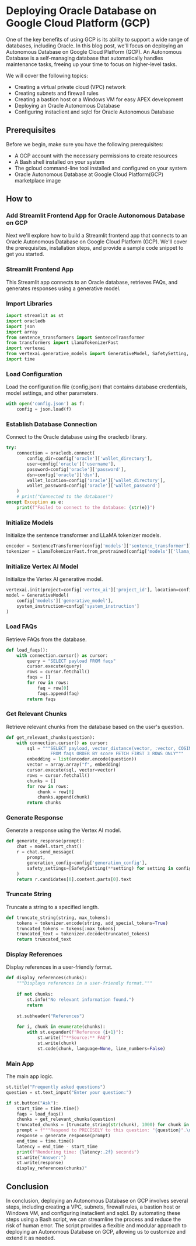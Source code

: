 # Deploying Oracle Database on Google Cloud Platform (GCP)

One of the key benefits of using GCP is its ability to support a wide range of databases, including Oracle. In this blog post, we'll focus on deploying an Autonomous Database on Google Cloud Platform (GCP). An Autonomous Database is a self-managing database that automatically handles maintenance tasks, freeing up your time to focus on higher-level tasks.

 We will cover the following topics:

- Creating a virtual private cloud (VPC) network
- Creating subnets and firewall rules
- Creating a bastion host or a Windows VM for easy APEX development
- Deploying an Oracle Autonomous Database
- Configuring instaclient and sqlcl for Oracle Autonomous Database

## Prerequisites

Before we begin, make sure you have the following prerequisites:

- A GCP account with the necessary permissions to create resources
- A Bash shell installed on your system
- The gcloud command-line tool installed and configured on your system
- Oracle Autonomous Database at Google Cloud Platform(GCP) marketplace image

## How to

### Add Streamlit Frontend App for Oracle Autonomous Database on GCP

Next we'll explore how to build a Streamlit frontend app that connects to an Oracle Autonomous Database on Google Cloud Platform (GCP). We'll cover the prerequisites, installation steps, and provide a sample code snippet to get you started.

### Streamlit Frontend App
This Streamlit app connects to an Oracle database, retrieves FAQs, and generates responses using a generative model.

### Import Libraries

```python
import streamlit as st
import oracledb
import json
import array
from sentence_transformers import SentenceTransformer
from transformers import LlamaTokenizerFast
import vertexai
from vertexai.generative_models import GenerativeModel, SafetySetting, Part
import time
```

### Load Configuration
Load the configuration file (config.json) that contains database credentials, model settings, and other parameters.

```python
with open('config.json') as f:
    config = json.load(f)
```

### Establish Database Connection

Connect to the Oracle database using the oracledb library.

```python
try:
    connection = oracledb.connect(
        config_dir=config['oracle']['wallet_directory'],
        user=config['oracle']['username'],
        password=config['oracle']['password'],
        dsn=config['oracle']['dsn'],
        wallet_location=config['oracle']['wallet_directory'],
        wallet_password=config['oracle']['wallet_password']
    )
    # print("Connected to the database!")
except Exception as e:
    print(f"Failed to connect to the database: {str(e)}")
```

### Initialize Models

Initialize the sentence transformer and LLaMA tokenizer models.

```python
encoder = SentenceTransformer(config['models']['sentence_transformer'])
tokenizer = LlamaTokenizerFast.from_pretrained(config['models']['llama_tokenizer'])
```

### Initialize Vertex AI Model

Initialize the Vertex AI generative model.

```python
vertexai.init(project=config['vertex_ai']['project_id'], location=config['vertex_ai']['location'])
model = GenerativeModel(
    config['models']['generative_model'],
    system_instruction=config['system_instruction']
)
```

### Load FAQs

Retrieve FAQs from the database.

```python
def load_faqs():
    with connection.cursor() as cursor:
        query = "SELECT payload FROM faqs"
        cursor.execute(query)
        rows = cursor.fetchall()
        faqs = []
        for row in rows:
            faq = row[0]
            faqs.append(faq)
        return faqs
```

### Get Relevant Chunks

Retrieve relevant chunks from the database based on the user's question.

```python
def get_relevant_chunks(question):
    with connection.cursor() as cursor:
        sql = """SELECT payload, vector_distance(vector, :vector, COSINE) AS score
                 FROM faqs ORDER BY score FETCH FIRST 3 ROWS ONLY"""
        embedding = list(encoder.encode(question))
        vector = array.array("f", embedding)
        cursor.execute(sql, vector=vector)
        rows = cursor.fetchall()
        chunks = []
        for row in rows:
            chunk = row[0]
            chunks.append(chunk)
        return chunks
```

### Generate Response

Generate a response using the Vertex AI model.

```python
def generate_response(prompt):
    chat = model.start_chat()
    r = chat.send_message(
        prompt,
        generation_config=config['generation_config'],
        safety_settings=[SafetySetting(**setting) for setting in config['safety_settings']]
    )
    return r.candidates[0].content.parts[0].text
```

### Truncate String

Truncate a string to a specified length.

```python
def truncate_string(string, max_tokens):
    tokens = tokenizer.encode(string, add_special_tokens=True) 
    truncated_tokens = tokens[:max_tokens]
    truncated_text = tokenizer.decode(truncated_tokens)
    return truncated_text
```

### Display References

Display references in a user-friendly format.

```python
def display_references(chunks):
    """Displays references in a user-friendly format."""
    
    if not chunks:  
        st.info("No relevant information found.")
        return
    
    st.subheader("References")
    
    for i, chunk in enumerate(chunks):
        with st.expander(f"Reference {i+1}"):
            st.write(f"**Source:** FAQ")
            st.write(chunk)
            st.code(chunk, language=None, line_numbers=False) 
```

### Main App

The main app logic.

```python
st.title("Frequently asked questions")
question = st.text_input("Enter your question:")

if st.button("Ask"):
    start_time = time.time()
    faqs = load_faqs()
    chunks = get_relevant_chunks(question)
    truncated_chunks = [truncate_string(str(chunk), 1000) for chunk in chunks]
    prompt = f"""Respond to PRECISELY to this question: "{question}".\n\nSources:\n{truncated_chunks}\n\nAnswer (Three paragraphs, maximum 50 words each, 90% spartan):"""
    response = generate_response(prompt)
    end_time = time.time()
    latency = end_time - start_time
    print(f"Rendering time: {latency:.2f} seconds")
    st.write("Answer:")
    st.write(response)
    display_references(chunks)"
```

## Conclusion

In conclusion, deploying an Autonomous Database on GCP involves several steps, including creating a VPC, subnets, firewall rules, a bastion host or Windows VM, and configuring instaclient and sqlcl. By automating these steps using a Bash script, we can streamline the process and reduce the risk of human error. The script provides a flexible and modular approach to deploying an Autonomous Database on GCP, allowing us to customize and extend it as needed.